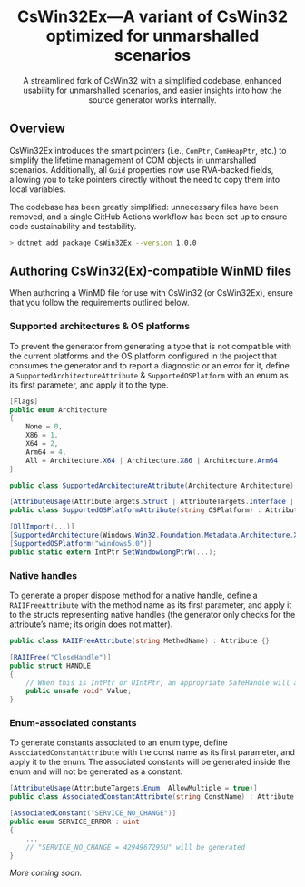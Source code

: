 <h1 align="center">CsWin32Ex—A variant of CsWin32 optimized for unmarshalled scenarios</h1>
<p align="center">A streamlined fork of CsWin32 with a simplified codebase, enhanced usability for unmarshalled scenarios, and easier insights into how the source generator works internally.</p>

## Overview

CsWin32Ex introduces the smart pointers (i.e., `ComPtr`, `ComHeapPtr`, etc.) to simplify the lifetime management of COM objects in unmarshalled scenarios.
Additionally, all `Guid` properties now use RVA-backed fields, allowing you to take pointers directly without the need to copy them into local variables.

The codebase has been greatly simplified: unnecessary files have been removed, and a single GitHub Actions workflow has been set up to ensure code sustainability and testability.

```bash
> dotnet add package CsWin32Ex --version 1.0.0
```

## Authoring CsWin32(Ex)-compatible WinMD files

When authoring a WinMD file for use with CsWin32 (or CsWin32Ex), ensure that you follow the requirements outlined below.

### Supported architectures & OS platforms

To prevent the generator from generating a type that is not compatible with the current platforms and the OS platform configured in the project that consumes the generator and to report a diagnostic or an error for it, define a `SupportedArchitectureAttribute` & `SupportedOSPlatform` with an enum as its first parameter, and apply it to the type.

```cs
[Flags]
public enum Architecture
{
    None = 0,
    X86 = 1,
    X64 = 2,
    Arm64 = 4,
    All = Architecture.X64 | Architecture.X86 | Architecture.Arm64
}

public class SupportedArchitectureAttribute(Architecture Architecture) : Attribute { }

[AttributeUsage(AttributeTargets.Struct | AttributeTargets.Interface | AttributeTargets.Method, AllowMultiple = false)]
public class SupportedOSPlatformAttribute(string OSPlatform) : Attribute { }
```

```cs
[DllImport(...)]
[SupportedArchitecture(Windows.Win32.Foundation.Metadata.Architecture.X64 | Windows.Win32.Foundation.Metadata.Architecture.Arm64)]
[SupportedOSPlatform("windows5.0")]
public static extern IntPtr SetWindowLongPtrW(...);
```

### Native handles

To generate a proper dispose method for a native handle, define a `RAIIFreeAttribute` with the method name as its first parameter, and apply it to the structs representing native handles (the generator only checks for the attribute’s name; its origin does not matter).

```cs
public class RAIIFreeAttribute(string MethodName) : Attribute {}
```

```cs
[RAIIFree("CloseHandle")]
public struct HANDLE
{
    // When this is IntPtr or UIntPtr, an appropriate SafeHandle will also be generated.
    public unsafe void* Value;
}
```

### Enum-associated constants

To generate constants associated to an enum type, define `AssociatedConstantAttribute` with the const name as its first parameter, and apply it to the enum. The associated constants will be generated inside the enum and will not be generated as a constant.

```cs
[AttributeUsage(AttributeTargets.Enum, AllowMultiple = true)]
public class AssociatedConstantAttribute(string ConstName) : Attribute { }
```

```cs
[AssociatedConstant("SERVICE_NO_CHANGE")]
public enum SERVICE_ERROR : uint
{
	...
    // "SERVICE_NO_CHANGE = 4294967295U" will be generated
}
```

_More coming soon._
